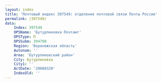 ```yaml
---
layout: index
title: 'Почтовый индекс 397549: отделение почтовой связи Почты России'
permalink: /397549/
data:
    Index: 397549
    OPSName: 'Бутурлиновка Почтамт'
    OPSType: П
    OPSSubm: 394700
    Region: 'Воронежская область'
    Autonom: ''
    Area: 'Бутурлиновский район'
    City: Бутурлиновка
    City1: ''
    ActDate: '20080320'
    IndexOld: ''
---
```

